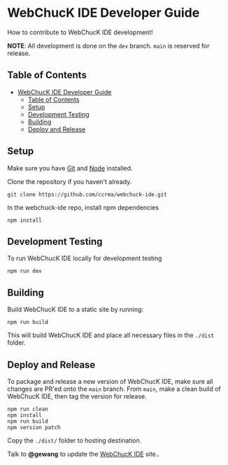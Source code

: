 # WebChucK IDE Developer Guide

How to contribute to WebChucK IDE development!

**NOTE**: All development is done on the `dev` branch. `main` is reserved for 
release.

## Table of Contents
- [WebChucK IDE Developer Guide](#webchuck-ide-developer-guide)
  - [Table of Contents](#table-of-contents)
  - [Setup](#setup)
  - [Development Testing](#development-testing)
  - [Building](#building)
  - [Deploy and Release](#deploy-and-release)

## Setup

Make sure you have [Git](https://git-scm.com) and [Node](https://nodejs.org) installed.

Clone the repository if you haven't already. 

```
git clone https://github.com/ccrma/webchuck-ide.git
```

In the webchuck-ide repo, install npm dependencies

```
npm install
```

## Development Testing

To run WebChucK IDE locally for development testing

```
npm run dev
```

## Building

Build WebChucK IDE to a static site by running: 

```
npm run build
```

This will build WebChucK IDE and place all necessary files in the `./dist` folder.

## Deploy and Release

To package and release a new version of WebChucK IDE, make sure all changes are 
PR'ed onto the `main` branch. From `main`, make a clean build of WebChucK IDE, 
then tag the version for release.

```
npm run clean
npm install
npm run build
npm version patch
```

Copy the `./dist/` folder to hosting destination.

Talk to **@gewang** to update the [WebChucK IDE](https://chuck.stanford.edu/ide) site..

